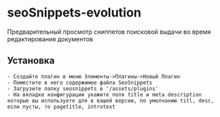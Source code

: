 # seoSnippets-evolution
Предварительный просмотр сниппетов поисковой выдачи во время редактирования документов
## Установка
    - Создайте плагин в меню Элементы->Плагины->Новый Плагин
    - Поместите в него содержимое файла SeoSnippets
    - Загрузите папку seosnippets в '/assets/plugins'
    - На вкладке конфигурации укажите поля title и meta description которые вы используете для в вашей версии, по умолчанию titl, desc, если пусты, то pagetitle, introtext
